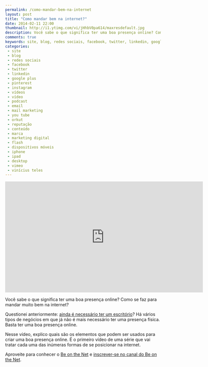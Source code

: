 ```yaml
---
permalink: /como-mandar-bem-na-internet
layout: post
title: "Como mandar bem na internet?"
date: 2014-02-11 22:00
thumbnail: http://i1.ytimg.com/vi/jHhbV0pa614/maxresdefault.jpg
description: Você sabe o que significa ter uma boa presença online? Como se faz para mandar muito bem na internet?
comments: true
keywords: site, blog, redes sociais, facebook, twitter, linkedin, google plus, pinterest, instagram, vídeos, vídeo, podcast, email, you tube, mail marketing, orkut, reputação, conteúdo, marca, marketing digital, flash, dispositivos móveis, desktop, vimeo, vínicius teles, iphone, ipad
categories: 
 - site
 - blog
 - redes sociais
 - facebook
 - twitter
 - linkedin
 - google plus
 - pinterest
 - instagram
 - vídeos
 - vídeo
 - podcast
 - email
 - mail marketing
 - you tube
 - orkut
 - reputação
 - conteúdo
 - marca
 - marketing digital
 - flash
 - dispositivos móveis
 - iphone
 - ipad
 - desktop
 - vimeo
 - vinícius teles
---
```

<iframe width="640" height="360" src="http://www.youtube.com/embed/hqqDXgNcITc" frameborder="0" allowfullscreen></iframe>

Você sabe o que significa ter uma boa presença online? Como se faz para mandar muito bem na internet?

Questionei anteriormente: [ainda é necessário ter um escritório][3]? Há vários tipos de negócios em que já não é mais necessário ter uma presença física. Basta ter uma boa presença online.

Nesse vídeo, explico quais são os elementos que podem ser usados para criar uma boa presença online. É o primeiro vídeo de uma série que vai tratar cada uma das inúmeras formas de se posicionar na internet.

Aproveite para conhecer o [Be on the Net][1] e [inscrever-se no canal do Be on the Net][2].

[1]: http://beonthe.net
[2]: http://www.youtube.com/subscription_center?add_user=beonthenetTV
[3]: http://beonthe.net/criar_site/videos/youtube/jHhbV0pa614#subnavigation

